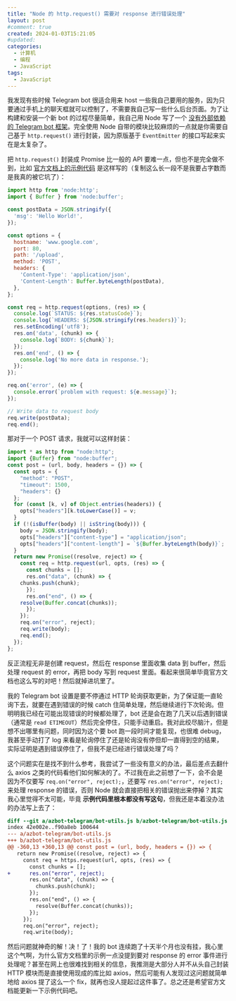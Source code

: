 ```yaml
---
title: "Node 的 http.request() 需要对 response 进行错误处理"
layout: post
#comment: true
created: 2024-01-03T15:21:05
#updated: 
categories:
  - 计算机
  - 编程
  - JavaScript
tags:
  - JavaScript
---
```

我发现有些时候 Telegram bot 很适合用来 host 一些我自己要用的服务，因为只要通过手机上的聊天框就可以控制了，不需要我自己写一些什么后台页面。为了让构建和安装一个新 bot 的过程尽量简单，我自己用 Node 写了一个 [没有外部依赖的 Telegram bot 框架](https://github.com/AlynxZhou/azbot-telegram/)。完全使用 Node 自带的模块比较麻烦的一点就是你需要自己基于 `http.request()` 进行封装，因为原版基于 `EventEmitter` 的接口写起来实在是太复杂了。

<!--more-->

把 `http.request()` 封装成 Promise 比一般的 API 要难一点，但也不是完全做不到，比如 [官方文档上的示例代码](https://nodejs.org/api/http.html#httprequestoptions-callback) 是这样写的（复制这么长一段不是我要占字数而是我真的被它坑了）：

```JavaScript
import http from 'node:http';
import { Buffer } from 'node:buffer';

const postData = JSON.stringify({
  'msg': 'Hello World!',
});

const options = {
  hostname: 'www.google.com',
  port: 80,
  path: '/upload',
  method: 'POST',
  headers: {
    'Content-Type': 'application/json',
    'Content-Length': Buffer.byteLength(postData),
  },
};

const req = http.request(options, (res) => {
  console.log(`STATUS: ${res.statusCode}`);
  console.log(`HEADERS: ${JSON.stringify(res.headers)}`);
  res.setEncoding('utf8');
  res.on('data', (chunk) => {
    console.log(`BODY: ${chunk}`);
  });
  res.on('end', () => {
    console.log('No more data in response.');
  });
});

req.on('error', (e) => {
  console.error(`problem with request: ${e.message}`);
});

// Write data to request body
req.write(postData);
req.end();
```

那对于一个 POST 请求，我就可以这样封装：

```JavaScript
import * as http from "node:http";
import {Buffer} from "node:buffer";
const post = (url, body, headers = {}) => {
  const opts = {
    "method": "POST",
    "timeout": 1500,
    "headers": {}
  };
  for (const [k, v] of Object.entries(headers)) {
    opts["headers"][k.toLowerCase()] = v;
  }
  if (!(isBuffer(body) || isString(body))) {
    body = JSON.stringify(body);
    opts["headers"]["content-type"] = "application/json";
    opts["headers"]["content-length"] = `${Buffer.byteLength(body)}`;
  }
  return new Promise((resolve, reject) => {
    const req = http.request(url, opts, (res) => {
      const chunks = [];
      res.on("data", (chunk) => {
	chunks.push(chunk);
      });
      res.on("end", () => {
	resolve(Buffer.concat(chunks));
      });
    });
    req.on("error", reject);
    req.write(body);
    req.end();
  });
};
```

反正流程无非是创建 request，然后在 response 里面收集 data 到 buffer，然后处理 request 的 error，再把 body 写到 request 里面。看起来很简单毕竟官方文档也这么写的对吧！然后就掉进坑里了。

我的 Telegram bot 设置是要不停通过 HTTP 轮询获取更新，为了保证能一直轮询下去，就要在遇到错误的时候 catch 住简单处理，然后继续进行下次轮询。但明明我已经在可能出现错误的时候都处理了，bot 还是会在跑了几天以后遇到错误（通常是 `read ETIMEOUT`）然后完全停住，只能手动重启。我对此绞尽脑汁，但是想不出哪里有问题，同时因为这个要 bot 跑一段时间才能复现，也很难 debug，我甚至手动打了 log 来看是轮询停住了还是轮询没有停但却一直得到空的结果，实际证明是遇到错误停住了，但我不是已经进行错误处理了吗？

这个问题实在是找不到什么参考，我尝试了一些没有意义的办法，最后差点去翻什么 axios 之类的代码看他们如何解决的了。不过我在此之前想了一下，会不会是因为不仅要写 `req.on("error", reject);`，还要写 `res.on("error", reject);` 来处理 response 的错误，否则 Node 就会直接把相关的错误抛出来停掉？其实我心里觉得不太可能，毕竟 **示例代码里根本都没有写这句**，但我还是本着没办法的办法写上去了：

```patch
diff --git a/azbot-telegram/bot-utils.js b/azbot-telegram/bot-utils.js
index 42e002e..f90a8eb 100644
--- a/azbot-telegram/bot-utils.js
+++ b/azbot-telegram/bot-utils.js
@@ -360,13 +360,13 @@ const post = (url, body, headers = {}) => {
   return new Promise((resolve, reject) => {
     const req = https.request(url, opts, (res) => {
       const chunks = [];
+      res.on("error", reject);
       res.on("data", (chunk) => {
         chunks.push(chunk);
       });
       res.on("end", () => {
         resolve(Buffer.concat(chunks));
       });
     });
     req.on("error", reject);
     req.write(body);
```

然后问题就神奇的解！决！了！我的 bot 连续跑了十天半个月也没有挂，我心里这个气啊，为什么官方文档里的示例一点没提到要对 response 的 error 事件进行处理呢？甚至在网上也很难找到相关的信息，我推测是大部分人并不从头自己封装 HTTP 模块而是直接使用现成的库比如 axios，然后可能有人发现过这问题就简单地给 axios 提了这么一个 fix，就再也没人提起过这件事了。总之还是希望官方文档能更新一下示例代码吧。
